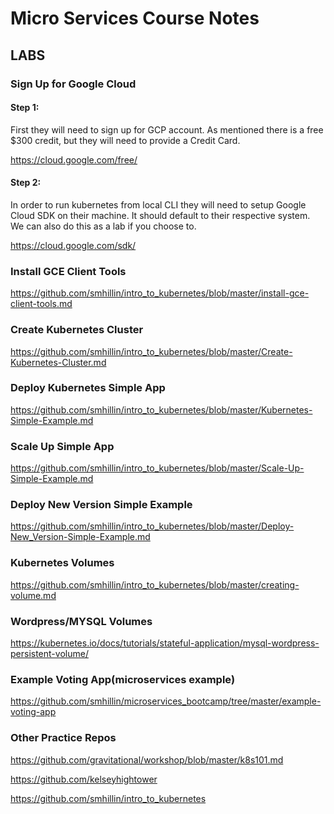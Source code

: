 # Micro Services Course Notes

## LABS

### Sign Up for Google Cloud

#### Step 1:

First they will need to sign up for GCP account.  As mentioned there is a free $300 credit, but they will need to provide a Credit Card.


https://cloud.google.com/free/



#### Step 2:

In order to run kubernetes from local CLI they will need to setup Google Cloud SDK on their machine.  It should default to their respective system.  We can also do this as a lab if you choose to.


https://cloud.google.com/sdk/

### Install GCE Client Tools

https://github.com/smhillin/intro_to_kubernetes/blob/master/install-gce-client-tools.md


### Create Kubernetes Cluster

https://github.com/smhillin/intro_to_kubernetes/blob/master/Create-Kubernetes-Cluster.md


### Deploy Kubernetes Simple App

https://github.com/smhillin/intro_to_kubernetes/blob/master/Kubernetes-Simple-Example.md

### Scale Up Simple App

https://github.com/smhillin/intro_to_kubernetes/blob/master/Scale-Up-Simple-Example.md


### Deploy New Version Simple Example

https://github.com/smhillin/intro_to_kubernetes/blob/master/Deploy-New_Version-Simple-Example.md

### Kubernetes Volumes

https://github.com/smhillin/intro_to_kubernetes/blob/master/creating-volume.md

### Wordpress/MYSQL Volumes
https://kubernetes.io/docs/tutorials/stateful-application/mysql-wordpress-persistent-volume/


### Example Voting App(microservices example)

https://github.com/smhillin/microservices_bootcamp/tree/master/example-voting-app


### Other Practice Repos

https://github.com/gravitational/workshop/blob/master/k8s101.md

https://github.com/kelseyhightower

https://github.com/smhillin/intro_to_kubernetes
